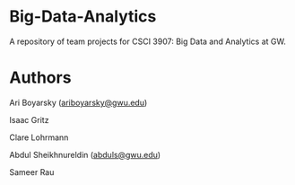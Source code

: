 # Big-Data-Analytics
A repository of team projects for CSCI 3907: Big Data and Analytics at GW.

# Authors
Ari Boyarsky (ariboyarsky@gwu.edu)

Isaac Gritz

Clare Lohrmann 

Abdul Sheikhnureldin (abduls@gwu.edu)

Sameer Rau
